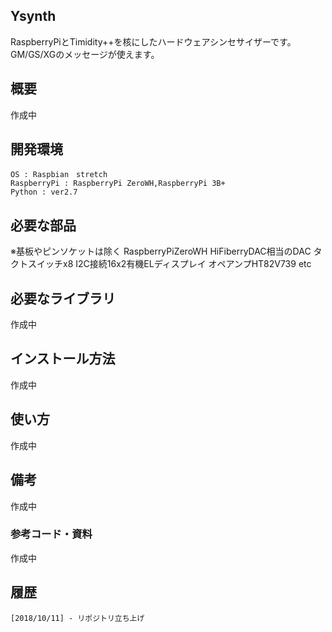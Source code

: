 ## Ysynth

RaspberryPiとTimidity++を核にしたハードウェアシンセサイザーです。GM/GS/XGのメッセージが使えます。

## 概要
作成中

## 開発環境
    OS : Raspbian　stretch
    RaspberryPi : RaspberryPi ZeroWH,RaspberryPi 3B+
    Python : ver2.7
    
## 必要な部品
※基板やピンソケットは除く
 RaspberryPiZeroWH
 HiFiberryDAC相当のDAC
 タクトスイッチx8
 I2C接続16x2有機ELディスプレイ
 オペアンプHT82V739
 etc

## 必要なライブラリ
作成中

## インストール方法
作成中

## 使い方
作成中

## 備考
作成中

### 参考コード・資料
作成中
## 履歴
    [2018/10/11] - リポジトリ立ち上げ
